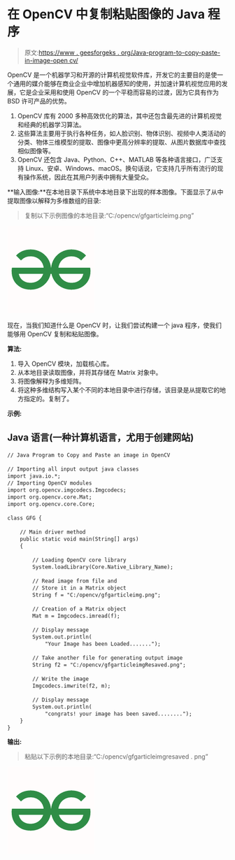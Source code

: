 # 在 OpenCV 中复制粘贴图像的 Java 程序

> 原文:[https://www . geesforgeks . org/Java-program-to-copy-paste-in-image-open cv/](https://www.geeksforgeeks.org/java-program-to-copy-and-paste-an-image-in-opencv/)

OpenCV 是一个机器学习和开源的计算机视觉软件库，开发它的主要目的是使一个通用的媒介能够在商业企业中增加机器感知的使用，并加速计算机视觉应用的发展，它是企业采用和使用 OpenCV 的一个平稳而容易的过渡，因为它具有作为 BSD 许可产品的优势。

1.  OpenCV 库有 2000 多种高效优化的算法，其中还包含最先进的计算机视觉和经典的机器学习算法。
2.  这些算法主要用于执行各种任务，如人脸识别、物体识别、视频中人类活动的分类、物体三维模型的提取、图像中更高分辨率的提取、从图片数据库中查找相似图像等。
3.  OpenCV 还包含 Java、Python、C++、MATLAB 等各种语言接口，广泛支持 Linux、安卓、Windows、macOS。换句话说，它支持几乎所有流行的现有操作系统，因此在其用户列表中拥有大量受众。

**输入图像:**在本地目录下系统中本地目录下出现的样本图像。下面显示了从中提取图像以解释为多维数组的目录:

> 复制以下示例图像的本地目录:“C:/opencv/gfgarticleimg.png”

![](img/7e75c7d4ae2325130141080deabc34c9.png)

现在，当我们知道什么是 OpenCV 时，让我们尝试构建一个 java 程序，使我们能够用 OpenCV 复制和粘贴图像。

**算法:**

1.  导入 OpenCV 模块，加载核心库。
2.  从本地目录读取图像，并将其存储在 Matrix 对象中。
3.  将图像解释为多维矩阵。
4.  将这种多维结构写入某个不同的本地目录中进行存储，该目录是从提取它的地方指定的。复制了。

**示例:**

## Java 语言(一种计算机语言，尤用于创建网站)

```
// Java Program to Copy and Paste an image in OpenCV 

// Importing all input output java classes
import java.io.*;
// Importing OpenCV modules
import org.opencv.imgcodecs.Imgcodecs;
import org.opencv.core.Mat;
import org.opencv.core.Core;

class GFG {

    // Main driver method
    public static void main(String[] args)
    {

        // Loading OpenCV core library
        System.loadLibrary(Core.Native_Library_Name);

        // Read image from file and
        // Store it in a Matrix object
        String f = "C:/opencv/gfgarticleimg.png";

        // Creation of a Matrix object
        Mat m = Imgcodecs.imread(f);

        // Display message
        System.out.println(
            "Your Image has been Loaded.......");

        // Take another file for generating output image
        String f2 = "C:/opencv/gfgarticleimgResaved.png";

        // Write the image
        Imgcodecs.imwrite(f2, m);

        // Display message
        System.out.println(
            "congrats! your image has been saved........");
    }
}
```

**输出:**

> 粘贴以下示例的本地目录:“C:/opencv/gfgarticleimgresaved . png”

![](img/7e75c7d4ae2325130141080deabc34c9.png)